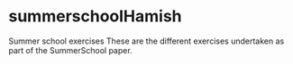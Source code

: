 # summerschoolHamish
Summer school exercises
These are the different exercises undertaken as part of the SummerSchool paper.
